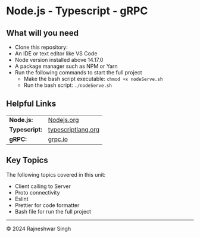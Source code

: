 # Node.js - Typescript - gRPC

## What will you need

- Clone this repository:
- An IDE or text editor like VS Code
- Node version installed above 14.17.0
- A package manager such as NPM or Yarn
- Run the following commands to start the full project
  - Make the bash script executable: `chmod +x nodeServe.sh`
  - Run the bash script: `./nodeServe.sh`

## Helpful Links

<table>
  <tr>
    <td><b>Node.js:</b></td>
    <td><a href="https://nodejs.org/en">Nodejs.org</a></td>
  </tr>
  <tr>
    <td><b>Typescript:</b></td>
    <td><a href="https://www.typescriptlang.org/">typescriptlang.org</a></td>
  </tr>
  <tr>
    <td><b>gRPC:</b></td>
    <td><a href="https://grpc.io/">grpc.io</a></td>
  </tr>
</table>


## Key Topics

The following topics covered in this unit:

- Client calling to Server 
- Proto connectivity
- Eslint
- Prettier for code formatter
- Bash file for run the full project

---

© 2024 Rajneshwar Singh